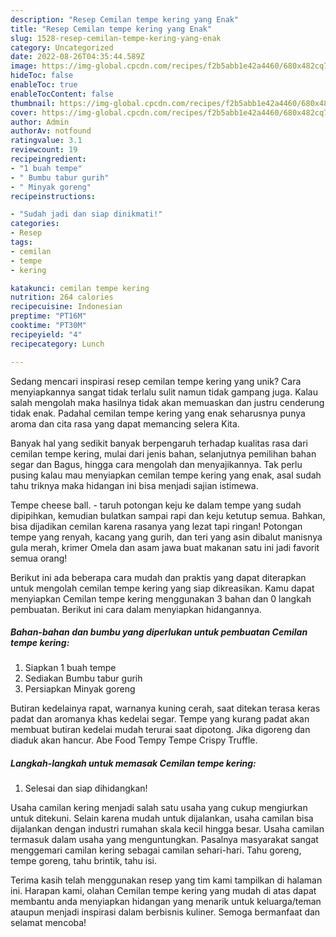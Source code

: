 ```yaml
---
description: "Resep Cemilan tempe kering yang Enak"
title: "Resep Cemilan tempe kering yang Enak"
slug: 1528-resep-cemilan-tempe-kering-yang-enak
category: Uncategorized
date: 2022-08-26T04:35:44.589Z
image: https://img-global.cpcdn.com/recipes/f2b5abb1e42a4460/680x482cq70/cemilan-tempe-kering-foto-resep-utama.jpg
hideToc: false
enableToc: true
enableTocContent: false
thumbnail: https://img-global.cpcdn.com/recipes/f2b5abb1e42a4460/680x482cq70/cemilan-tempe-kering-foto-resep-utama.jpg
cover: https://img-global.cpcdn.com/recipes/f2b5abb1e42a4460/680x482cq70/cemilan-tempe-kering-foto-resep-utama.jpg
author: Admin
authorAv: notfound
ratingvalue: 3.1
reviewcount: 19
recipeingredient:
- "1 buah tempe"
- " Bumbu tabur gurih"
- " Minyak goreng"
recipeinstructions:

- "Sudah jadi dan siap dinikmati!"
categories:
- Resep
tags:
- cemilan
- tempe
- kering

katakunci: cemilan tempe kering 
nutrition: 264 calories
recipecuisine: Indonesian
preptime: "PT16M"
cooktime: "PT30M"
recipeyield: "4"
recipecategory: Lunch

---
```





Sedang mencari inspirasi resep cemilan tempe kering yang unik? Cara menyiapkannya sangat tidak terlalu sulit namun tidak gampang juga. Kalau salah mengolah maka hasilnya tidak akan memuaskan dan justru cenderung tidak enak. Padahal cemilan tempe kering yang enak seharusnya punya aroma dan cita rasa yang dapat memancing selera Kita.





Banyak hal yang sedikit banyak berpengaruh terhadap kualitas rasa dari cemilan tempe kering, mulai dari jenis bahan, selanjutnya pemilihan bahan segar dan Bagus, hingga cara mengolah dan menyajikannya. Tak perlu pusing kalau mau menyiapkan cemilan tempe kering yang enak,      asal sudah tahu triknya maka hidangan ini bisa menjadi sajian istimewa.














Tempe cheese ball. - taruh potongan keju ke dalam tempe yang sudah dipipihkan, kemudian bulatkan sampai rapi dan keju ketutup semua. Bahkan, bisa dijadikan cemilan karena rasanya yang lezat tapi ringan! Potongan tempe yang renyah, kacang yang gurih, dan teri yang asin dibalut manisnya gula merah, krimer Omela dan asam jawa buat makanan satu ini jadi favorit semua orang!






Berikut ini ada beberapa cara mudah dan praktis yang dapat diterapkan untuk mengolah cemilan tempe kering yang siap dikreasikan. Kamu dapat menyiapkan Cemilan tempe kering menggunakan 3 bahan dan 0 langkah pembuatan. Berikut ini cara dalam menyiapkan hidangannya.

<!--inarticleads1-->

##### Bahan-bahan dan bumbu yang diperlukan untuk pembuatan Cemilan tempe kering:

1. Siapkan 1 buah tempe
1. Sediakan  Bumbu tabur gurih
1. Persiapkan  Minyak goreng


Butiran kedelainya rapat, warnanya kuning cerah, saat ditekan terasa keras padat dan aromanya khas kedelai segar. Tempe yang kurang padat akan membuat butiran kedelai mudah terurai saat dipotong. Jika digoreng dan diaduk akan hancur. Abe Food Tempy Tempe Crispy Truffle. 

<!--inarticleads2-->

##### Langkah-langkah untuk memasak Cemilan tempe kering:


1. Selesai dan siap dihidangkan!

Usaha camilan kering menjadi salah satu usaha yang cukup mengiurkan untuk ditekuni. Selain karena mudah untuk dijalankan, usaha camilan bisa dijalankan dengan industri rumahan skala kecil hingga besar. Usaha camilan termasuk dalam usaha yang menguntungkan. Pasalnya masyarakat sangat menggemari camilan kering sebagai camilan sehari-hari. Tahu goreng, tempe goreng, tahu brintik, tahu isi. 

Terima kasih telah menggunakan resep yang tim kami tampilkan di halaman ini. Harapan kami, olahan Cemilan tempe kering yang mudah di atas dapat membantu anda menyiapkan hidangan yang menarik untuk keluarga/teman ataupun menjadi inspirasi dalam berbisnis kuliner. Semoga bermanfaat dan selamat mencoba!
